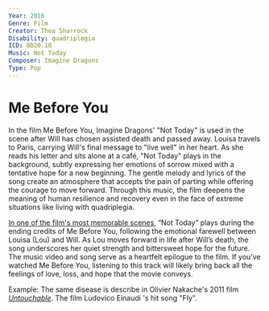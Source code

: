 ```yaml
---
Year: 2016
Genre: Film
Creator: Thea Sharrock
Disability: quadriplegia
ICD: 8D20.10
Music: Not Today
Composer: Imagine Dragons
Type: Pop
--- 
```


# Me Before You

In the film Me Before You, Imagine Dragons' "Not Today" is used in the scene after Will has chosen assisted death and passed away. Louisa travels to Paris, carrying Will's final message to "live well" in her heart. As she reads his letter and sits alone at a café, "Not Today" plays in the background, subtly expressing her emotions of sorrow mixed with a tentative hope for a new beginning. The gentle melody and lyrics of the song create an atmosphere that accepts the pain of parting while offering the courage to move forward. Through this music, the film deepens the meaning of human resilience and recovery even in the face of extreme situations like living with quadriplegia.

[In one of the film's most memorable scenes](https://youtu.be/6tz1_znrbmc?si=IgBvV3iQmIPJt7Oh), “Not Today” plays during the ending credits of Me Before You, following the emotional farewell between Louisa (Lou) and Will. As Lou moves forward in life after Will’s death, the song underscores her quiet strength and bittersweet hope for the future. The music video and song serve as a heartfelt epilogue to the film. If you’ve watched Me Before You, listening to this track will likely bring back all the feelings of love, loss, and hope that the movie conveys.


Example: The same disease is describe in Olivier Nakache's 2011 film [*Untouchable*](heo_taeyoung.md). The film Ludovico Einaudi
's hit song "Fly".
